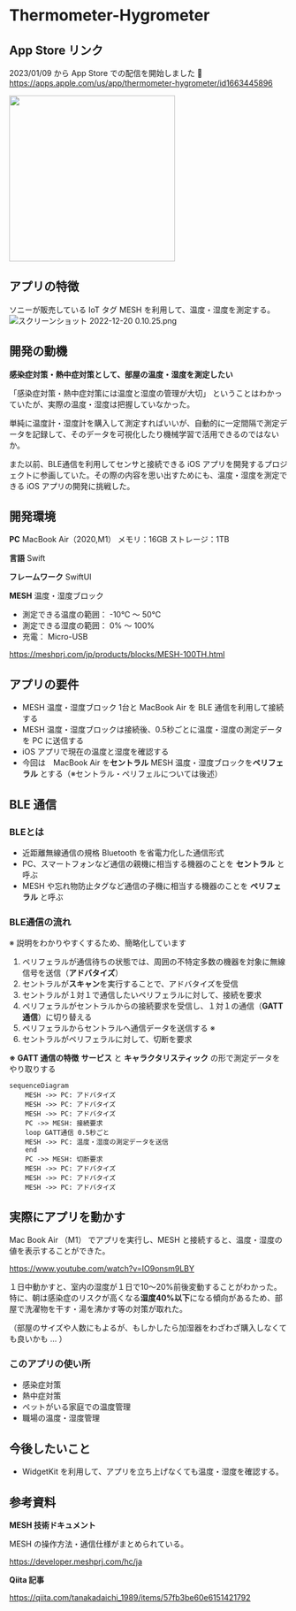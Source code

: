 # Thermometer-Hygrometer

## App Store リンク

2023/01/09 から App Store での配信を開始しました 🎉
https://apps.apple.com/us/app/thermometer-hygrometer/id1663445896

<img src="https://qiita-image-store.s3.ap-northeast-1.amazonaws.com/0/199441/7138cbc7-003a-0614-df9e-9b408c73f0dd.jpeg" width="300">


## アプリの特徴
ソニーが販売している IoT タグ MESH を利用して、温度・湿度を測定する。
![スクリーンショット 2022-12-20 0.10.25.png](https://qiita-image-store.s3.ap-northeast-1.amazonaws.com/0/199441/7b987b7e-4913-532d-33e6-719ceedab15f.png)

## 開発の動機
**感染症対策・熱中症対策として、部屋の温度・湿度を測定したい**

「感染症対策・熱中症対策には温度と湿度の管理が大切」 ということはわかっていたが、実際の温度・湿度は把握していなかった。

単純に温度計・湿度計を購入して測定すればいいが、自動的に一定間隔で測定データを記録して、そのデータを可視化したり機械学習で活用できるのではないか。

また以前、BLE通信を利用してセンサと接続できる iOS アプリを開発するプロジェクトに参画していた。その際の内容を思い出すためにも、温度・湿度を測定できる iOS アプリの開発に挑戦した。

## 開発環境
**PC**
MacBook Air（2020,M1） メモリ：16GB ストレージ：1TB

**言語**
Swift

**フレームワーク**
SwiftUI

**MESH**
温度・湿度ブロック

- 測定できる温度の範囲： -10℃ 〜 50℃
- 測定できる湿度の範囲： 0% 〜 100%
- 充電： Micro-USB

https://meshprj.com/jp/products/blocks/MESH-100TH.html


## アプリの要件
- MESH 温度・湿度ブロック 1台と MacBook Air を BLE 通信を利用して接続する
- MESH 温度・湿度ブロックは接続後、0.5秒ごとに温度・湿度の測定データを PC に送信する
- iOS アプリで現在の温度と湿度を確認する
- 今回は　MacBook Air を**セントラル** MESH 温度・湿度ブロックを**ペリフェラル** とする（※セントラル・ペリフェルについては後述）

## BLE 通信
### BLEとは
- 近距離無線通信の規格 Bluetooth を省電力化した通信形式
- PC、スマートフォンなど通信の親機に相当する機器のことを **セントラル** と呼ぶ
- MESH や忘れ物防止タグなど通信の子機に相当する機器のことを **ペリフェラル** と呼ぶ

### BLE通信の流れ
※ 説明をわかりやすくするため、簡略化しています

1. ペリフェラルが通信待ちの状態では、周囲の不特定多数の機器を対象に無線信号を送信（**アドバタイズ**）
1. セントラルが**スキャン**を実行することで、アドバタイズを受信
1. セントラルが１対１で通信したいペリフェラルに対して、接続を要求
1. ペリフェラルがセントラルからの接続要求を受信し、１対１の通信（**GATT通信**）に切り替える
1. ペリフェラルからセントラルへ通信データを送信する ※
1. セントラルがペリフェラルに対して、切断を要求

**※ GATT 通信の特徴**
**サービス** と **キャラクタリスティック** の形で測定データをやり取りする

```mermaid
sequenceDiagram
    MESH ->> PC: アドバタイズ
    MESH ->> PC: アドバタイズ
    MESH ->> PC: アドバタイズ
    PC ->> MESH: 接続要求
    loop GATT通信 0.5秒ごと
    MESH ->> PC: 温度・湿度の測定データを送信 
    end
    PC ->> MESH: 切断要求
    MESH ->> PC: アドバタイズ
    MESH ->> PC: アドバタイズ
    MESH ->> PC: アドバタイズ
```

## 実際にアプリを動かす
Mac Book Air （M1） でアプリを実行し、MESH と接続すると、温度・湿度の値を表示することができた。

https://www.youtube.com/watch?v=IO9onsm9LBY

１日中動かすと、室内の湿度が１日で10〜20%前後変動することがわかった。特に、朝は感染症のリスクが高くなる**湿度40%以下**になる傾向があるため、部屋で洗濯物を干す・湯を沸かす等の対策が取れた。

（部屋のサイズや人数にもよるが、もしかしたら加湿器をわざわざ購入しなくても良いかも ... ）


### このアプリの使い所
- 感染症対策
- 熱中症対策
- ペットがいる家庭での温度管理
- 職場の温度・湿度管理

## 今後したいこと
- WidgetKit を利用して、アプリを立ち上げなくても温度・湿度を確認する。

## 参考資料

**MESH 技術ドキュメント**

MESH の操作方法・通信仕様がまとめられている。

https://developer.meshprj.com/hc/ja


**Qiita 記事**

https://qiita.com/tanakadaichi_1989/items/57fb3be60e6151421792
